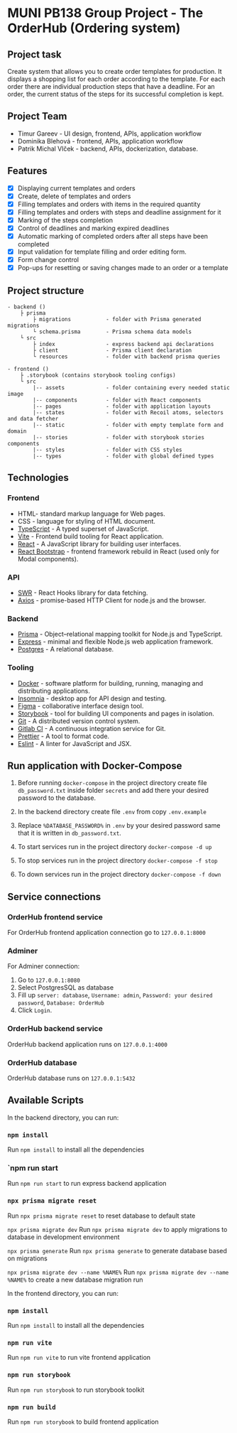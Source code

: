 # MUNI PB138 Group Project - The OrderHub (Ordering system)

## Project task
Create system that allows you to create order templates for production.
It displays a shopping list for each order according to the template.
For each order there are individual production steps that have a deadline.
For an order, the current status of the steps for its successful completion is kept.

## Project Team
-   Timur Gareev               - UI design, frontend, APIs, application workflow
-   Dominika Blehová           - frontend, APIs, application workflow
-   Patrik Michal Vlček        - backend, APIs, dockerization, database.

## Features

-   [x] Displaying current templates and orders
-   [x] Create, delete of templates and orders
-   [x] Filling templates and orders with items in the required quantity
-   [x] Filling templates and orders with steps and deadline assignment for it
-   [x] Marking of the steps completion
-   [x] Сontrol of deadlines and marking expired deadlines
-   [x] Automatic marking of completed orders after all steps have been completed
-   [x] Input validation for template filling and order editing form.
-   [x] Form change control
-   [x] Pop-ups for resetting or saving changes made to an order or a template

## Project structure

```
- backend ()
    ├ prisma
        ├ migrations           - folder with Prisma generated migrations
        └ schema.prisma        - Prisma schema data models
    └ src
        ├ index                - express backend api declarations
        ├ client               - Prisma client declaration
        └ resources            - folder with backend prisma queries

- frontend ()
    ├ .storybook (contains storybook tooling configs)
    └ src
        |-- assets             - folder containing every needed static image
        |-- components         - folder with React components
        |-- pages              - folder with application layouts
        |-- states             - folder with Recoil atoms, selectors and data fetcher
        |-- static             - folder with empty template form and domain
        |-- stories            - folder with storybook stories components
        |-- styles             - folder with CSS styles
        |-- types              - folder with global defined types
```

## Technologies

### Frontend

-   HTML- standard markup language for Web pages.
-   CSS - language for styling of HTML document.
-   [TypeScript](https://www.typescriptlang.org/) - A typed superset of JavaScript.
-   [Vite](https://vitejs.dev/) - Frontend build tooling for React application.
-   [React](https://reactjs.org/) - A JavaScript library for building user interfaces.
-   [React Bootstrap](https://react-bootstrap.github.io/) - frontend framework rebuild in React (used only for Modal components).

### API

-   [SWR](https://swr.vercel.app/ru) - React Hooks library for data fetching.
-   [Axios](https://axios-http.com/) - promise-based HTTP Client for node.js and the browser.

### Backend

-   [Prisma](https://www.prisma.io/) - Object–relational mapping toolkit for Node.js and TypeScript.
-   [Express](https://expressjs.com/) - minimal and flexible Node.js web application framework.
-   [Postgres](https://www.postgresql.org/) - A relational database.

### Tooling

-   [Docker](https://www.docker.com/) - software platform for building, running, managing and distributing applications.
-   [Insomnia](https://insomnia.rest/) - desktop app for API design and testing.
-   [Figma](https://www.figma.com/) - collaborative interface design tool.
-   [Storybook](https://storybook.js.org/) - tool for building UI components and pages in isolation.
-   [Git](https://git-scm.com/) - A distributed version control system.
-   [Gitlab CI](https://about.gitlab.com/gitlab-ci/) - A continuous integration service for Git.
-   [Prettier](https://prettier.io/) - A tool to format code.
-   [Eslint](https://eslint.org/) - A linter for JavaScript and JSX.


## Run application with Docker-Compose
1. Before running `docker-compose` in the project directory create file `db_password.txt` inside folder `secrets` and add there your desired password to the database.

2. In the backend directory create file `.env` from copy `.env.example`

3. Replace `%DATABASE_PASSWORD%` in `.env` by your desired password same that it is written in `db_password.txt`.

4. To start services run in the project directory `docker-compose -d up`

5. To stop services run in the project directory `docker-compose -f stop`

6. To down services run in the project directory `docker-compose -f down`

## Service connections

### OrderHub frontend service
For OrderHub frontend application connection go to `127.0.0.1:8000`

### Adminer
For Adminer connection:
1. Go to `127.0.0.1:8080`
2. Select PostgresSQL as database
3. Fill up `server: database`, `Username: admin`, `Password: your desired password`, `Database: OrderHub`
4. Click `Login`.

### OrderHub backend service
OrderHub backend application runs on `127.0.0.1:4000`

### OrderHub database
OrderHub database runs on `127.0.0.1:5432`


## Available Scripts

In the backend directory, you can run:

### `npm install`
Run `npm install` to install all the dependencies

### `npm run start
Run `npm run start` to run express backend application

### `npx prisma migrate reset`
Run `npx prisma migrate reset` to reset database to default state

`npx prisma migrate dev`
Run `npx prisma migrate dev` to apply migrations to database in development environment

`npx prisma generate`
Run `npx prisma generate` to generate database based on migrations

`npx prisma migrate dev --name %NAME%`
Run `npx prisma migrate dev --name %NAME%` to create a new database migration run

In the frontend directory, you can run:

### `npm install`
Run `npm install` to install all the dependencies

### `npm run vite`
Run `npm run vite` to run vite frontend application

### `npm run storybook`
Run `npm run storybook` to run storybook toolkit

### `npm run build`
Run `npm run storybook` to build frontend application
